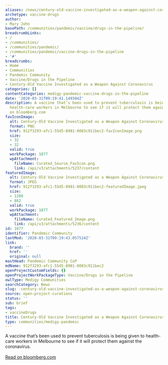```yaml
---
aliases: /news/century-old-vaccine-investigated-as-a-weapon-against-coronavirus
archetype: vaccine-drugs
author:
- Mary John
basePath: /communities/pandemic/vaccine/drugs-in-the-pipeline/
breadcrumbLinks:
- /
- /communities/
- /communities/pandemic/
- /communities/pandemic/vaccine-drugs-in-the-pipeline
- '#'
breadcrumbs:
- Home
- Communities
- Pandemic Community
- Vaccine/Drugs in the Pipeline
- Century-Old Vaccine Investigated as a Weapon Against Coronavirus
categories: []
contentCategories: medigy-pandemic-vaccine-drugs-in-the-pipeline
date: '2020-03-31T09:19:41.149384Z'
description: A vaccine that’s been used to prevent tuberculosis is being given to
  health-care workers in Melbourne to see if it will protect them against the coronavirus.Read
  on bloomberg.com
favIconImage:
  alt: Century-Old Vaccine Investigated as a Weapon Against Coronavirus
  format: PNG
  href: 912f3293-afc1-55d5-8981-0083c911bec2-favIconImage.png
  size:
  - 32
  - 32
  valid: true
  workPackage: 1877
  wpAttachment:
    fileName: Curated_Source_FavIcon.png
    link: /api/v3/attachments/5237/content
featuredImage:
  alt: Century-Old Vaccine Investigated as a Weapon Against Coronavirus
  format: JPEG
  href: 912f3293-afc1-55d5-8981-0083c911bec2-featuredImage.jpeg
  size:
  - 1200
  - 882
  valid: true
  workPackage: 1877
  wpAttachment:
    fileName: Curated_Featured_Image.png
    link: /api/v3/attachments/5236/content
id: 1877
identifier: Pandemic Community
lastMod: '2020-03-31T09:19:43.057524Z'
link:
  brand: ''
  href: ''
  original: null
mastHead: Pandemic Community CoP
mdName: 912f3293-afc1-55d5-8981-0083c911bec2
openProjectCustomFields: {}
openProjectWorkPackageType: Vaccine/Drugs in the Pipeline
owlType: Medigy Communities
searchCategory: News
slug: -century-old-vaccine-investigated-as-a-weapon-against-coronavirus
source: open-project-curations
status: ''
sub: brief
tags:
- vaccineDrugs
title: Century-Old Vaccine Investigated as a Weapon Against Coronavirus
type: communities/medigy-pandemic
---
```


A vaccine that’s been used to prevent tuberculosis is being given to health-care workers in Melbourne to see if it will protect them against the coronavirus.<br><br><a target="_blank" href=https://www.bloomberg.com/news/articles/2020-03-30/century-old-vaccine-investigated-as-a-weapon-against-coronavirus>Read on bloomberg.com</a>